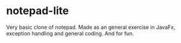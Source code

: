 # notepad-lite
Very basic clone of notepad. Made as an general exercise in JavaFx, exception handling and general coding. And for fun.
